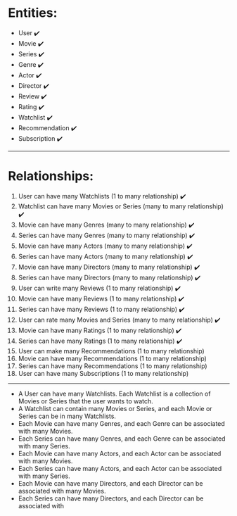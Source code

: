 # Entities:

- User :heavy_check_mark:
- Movie :heavy_check_mark:
- Series :heavy_check_mark:
- Genre :heavy_check_mark:
- Actor :heavy_check_mark:
- Director :heavy_check_mark:
- Review :heavy_check_mark:
- Rating :heavy_check_mark:
- Watchlist :heavy_check_mark:
- Recommendation :heavy_check_mark:
- Subscription :heavy_check_mark:

---
# Relationships:

1. User can have many Watchlists (1 to many relationship) :heavy_check_mark:
2. Watchlist can have many Movies or Series (many to many relationship) :heavy_check_mark:
3. Movie can have many Genres (many to many relationship) :heavy_check_mark:
4. Series can have many Genres (many to many relationship) :heavy_check_mark:
5. Movie can have many Actors (many to many relationship) :heavy_check_mark:
6. Series can have many Actors (many to many relationship) :heavy_check_mark:
7. Movie can have many Directors (many to many relationship) :heavy_check_mark:
8. Series can have many Directors (many to many relationship) :heavy_check_mark:
9. User can write many Reviews (1 to many relationship) :heavy_check_mark:
10. Movie can have many Reviews (1 to many relationship) :heavy_check_mark:
11. Series can have many Reviews (1 to many relationship) :heavy_check_mark:
12. User can rate many Movies and Series (many to many relationship) :heavy_check_mark:
13. Movie can have many Ratings (1 to many relationship) :heavy_check_mark:
14. Series can have many Ratings (1 to many relationship) :heavy_check_mark:
15. User can make many Recommendations (1 to many relationship)
16. Movie can have many Recommendations (1 to many relationship)
17. Series can have many Recommendations (1 to many relationship)
18. User can have many Subscriptions (1 to many relationship)

---

* A User can have many Watchlists. Each Watchlist is a collection of Movies or Series that the user wants to watch.
* A Watchlist can contain many Movies or Series, and each Movie or Series can be in many Watchlists.
* Each Movie can have many Genres, and each Genre can be associated with many Movies.
* Each Series can have many Genres, and each Genre can be associated with many Series.
* Each Movie can have many Actors, and each Actor can be associated with many Movies.
* Each Series can have many Actors, and each Actor can be associated with many Series.
* Each Movie can have many Directors, and each Director can be associated with many Movies.
* Each Series can have many Directors, and each Director can be associated with
